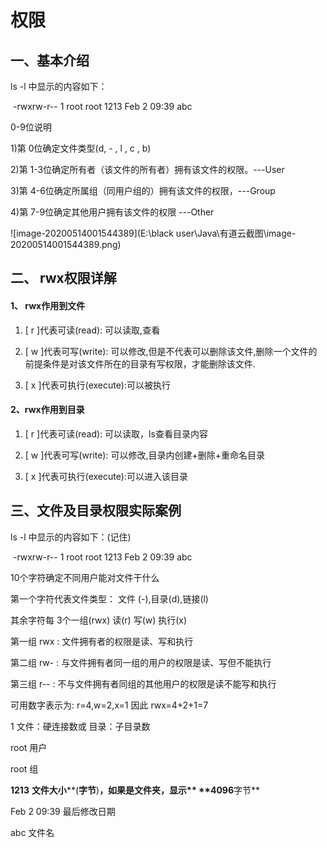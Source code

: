 # **权限**

## **一、基本介绍**

 

ls -l 中显示的内容如下：

​	-rwxrw-r-- 1 root root 1213 Feb 2 09:39 abc

 

0-9位说明

 

1)第 0位确定文件类型(d, - , l , c , b)

2)第 1-3位确定所有者（该文件的所有者）拥有该文件的权限。---User

3)第 4-6位确定所属组（同用户组的）拥有该文件的权限，---Group

4)第 7-9位确定其他用户拥有该文件的权限 ---Other

![image-20200514001544389](E:\black user\Java\有道云截图\image-20200514001544389.png)

## 

## 二、 **rwx权限详解**

 

#### 1、 rwx作用到文件

1) [ r ]代表可读(read): 可以读取,查看

2) [ w ]代表可写(write): 可以修改,但是不代表可以删除该文件,删除一个文件的前提条件是对该文件所在的目录有写权限，才能删除该文件.

3) [ x ]代表可执行(execute):可以被执行

 

#### 2、rwx作用到目录

1) [ r ]代表可读(read): 可以读取，ls查看目录内容

2) [ w ]代表可写(write): 可以修改,目录内创建+删除+重命名目录

3) [ x ]代表可执行(execute):可以进入该目录



## 三、文件及目录权限实际案例

 

ls -l 中显示的内容如下：(记住)

​		-rwxrw-r-- 1 root root 1213 Feb 2 09:39 abc

10个字符确定不同用户能对文件干什么

 

第一个字符代表文件类型： 文件 (-),目录(d),链接(l)

其余字符每 3个一组(rwx) 读(r) 写(w) 执行(x)

 

第一组 rwx : 文件拥有者的权限是读、写和执行

第二组 rw- : 与文件拥有者同一组的用户的权限是读、写但不能执行

第三组 r-- : 不与文件拥有者同组的其他用户的权限是读不能写和执行

可用数字表示为: r=4,w=2,x=1 因此 rwx=4+2+1=7

 

1             文件：硬连接数或 目录：子目录数

root           用户

root           组

**1213**          **文件大小****(****字节****)****，如果是文件夹，显示** **4096****字节**

Feb 2 09:39     最后修改日期

abc            文件名